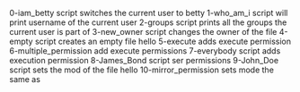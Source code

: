 0-iam_betty script switches the current user to betty
1-who_am_i script will print username of the current user
2-groups script prints all the groups the current user is part of
3-new_owner script changes the owner of the file
4-empty script creates an empty file hello
5-execute adds execute permission
6-multiple_permission add execute permissions
7-everybody script adds execution permission
8-James_Bond script ser permissions
9-John_Doe script sets the mod of the file hello
10-mirror_permission sets mode the same as
